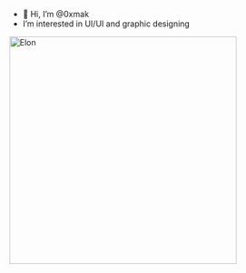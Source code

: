 - 👋 Hi, I’m @0xmak
- I’m interested in UI/UI and graphic designing

<!---
0xmak/0xmak is a ✨ special ✨ repository because its `README.md` (this file) appears on your GitHub profile.
You can click the Preview link to take a look at your changes.
--->

<img src="https://wallpapercave.com/wp/wp2048438.jpg" alt="Elon" width="400" height="400">
